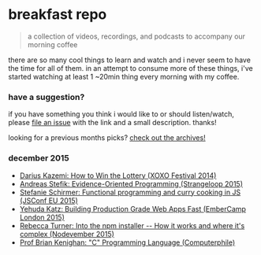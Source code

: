 # breakfast repo
> a collection of videos, recordings, and podcasts to accompany our morning coffee

there are so many cool things to learn and watch and i never seem to have the time for all of them. in an attempt to consume more of these things, i've started watching at least 1 ~20min thing every morning with my coffee.

### have a suggestion?

if you have something you think i would like to or should listen/watch, please [file an issue](https://github.com/ashleygwilliams/breakfast-repo/issues/new) with the link and a small description. thanks!

looking for a previous months picks? [check out the archives!](https://github.com/ashleygwilliams/breakfast-repo/tree/master/archives) 

### december 2015

- [Darius Kazemi: How to Win the Lottery (XOXO Festival 2014)](https://www.youtube.com/watch?v=l_F9jxsfGCw)
- [Andreas Stefik: Evidence-Oriented Programming (Strangeloop 2015)](https://www.youtube.com/watch?v=uEFrE6cgVNY)
- [Stefanie Schirmer: Functional programming and curry cooking in JS (JSConf EU 2015)](https://www.youtube.com/watch?v=6Qx5ZAbfqjo)
- [Yehuda Katz: Building Production Grade Web Apps Fast (EmberCamp London 2015)](https://www.youtube.com/watch?v=gk-xyLM7R4g)
- [Rebecca Turner: Into the npm installer -- How it works and where it's complex (Nodevember 2015)](https://www.youtube.com/watch?v=3ShkpzavVFM)
- [Prof Brian Kenighan: "C" Programming Language (Computerphile)](https://www.youtube.com/watch?v=de2Hsvxaf8M)
